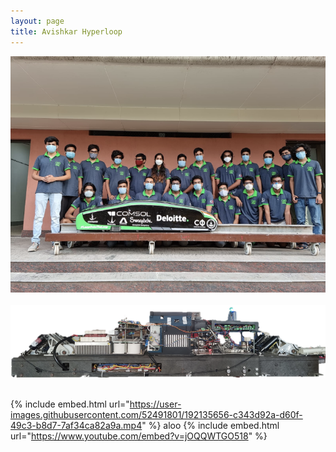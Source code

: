 ```yaml
---
layout: page
title: Avishkar Hyperloop
---
```


![IPM1_photo](/assets/team_pic.png) <br /> <br />
![IPM2_photo](/assets/pod_pic.png) <br /> <br />
<!-- ![mapping_photo](/assets/top_map_2.png) <br /> <br /> -->

{% include embed.html url="https://user-images.githubusercontent.com/52491801/192135656-c343d92a-d60f-49c3-b8d7-7af34ca82a9a.mp4" %}
aloo
{% include embed.html url="https://www.youtube.com/embed?v=jOQQWTGO518" %}





